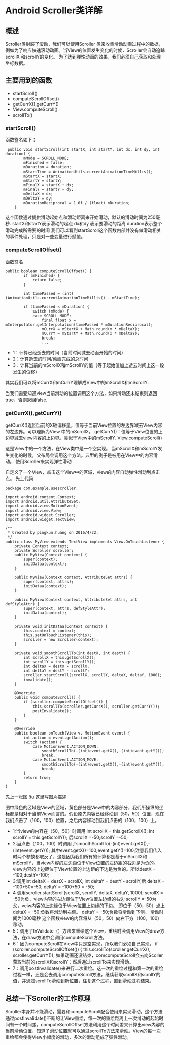 # Android Scroller类详解
## 概述

Scroller类封装了滚动，我们可以使用Scroller 类来收集滑动动画过程中的数据，例如为了响应快速滚动动画。当View的位置发生变化的时候，Scroller会自动追踪scrollX 和scrollY的变化。
为了达到弹性动画的效果，我们必须自己获取和处理坐标数据。

## 主要用到的函数

-   startScroll()
-    computeScrollOffset()
-    getCurrX(),getCurrY()
-    View.computeScroll()
-    scrollTo()

### startScroll()
函数签名如下：
```
 public void startScroll(int startX, int startY, int dx, int dy, int duration) {
        mMode = SCROLL_MODE;
        mFinished = false;
        mDuration = duration;
        mStartTime = AnimationUtils.currentAnimationTimeMillis();
        mStartX = startX;
        mStartY = startY;
        mFinalX = startX + dx;
        mFinalY = startY + dy;
        mDeltaX = dx;
        mDeltaY = dy;
        mDurationReciprocal = 1.0f / (float) mDuration;
    }

```
这个函数通过提供滑动起始点和滑动距离来开始滑动，默认的滑动时间为250毫秒.
startX和startY表示滑动的起点
dx和dy 表示要滑动的距离
duration表示整个滑动完成所需要的时间
我们可以看到startScroll这个函数内部并没有做滑动相关的事件处理，只是对一些变量进行赋值。

### computeScrollOffset()

函数签名
```
public boolean computeScrollOffset() {
        if (mFinished) {
            return false;
        }

        int timePassed = (int)(AnimationUtils.currentAnimationTimeMillis() - mStartTime);

        if (timePassed < mDuration) {
            switch (mMode) {
            case SCROLL_MODE:
                final float x = mInterpolator.getInterpolation(timePassed * mDurationReciprocal);
                mCurrX = mStartX + Math.round(x * mDeltaX);
                mCurrY = mStartY + Math.round(x * mDeltaY);
                break;
                ...

```
- 1：计算已经逝去的时间（当前时间减去动画开始的时间）
- 2：计算逝去的时间/动画完成的总时间
- 3：计算当前的mScrollX和mScrollY的值（等于起始值加上逝去时间上这一段发生的位移）

其实我们可以将mCurrX和mCurrY理解成View中的mScrollX和mScrollY.

当我们需要知道view当前滑动的位置调用这个方法，如果滑动还未结束则返回true，否则返回false.

### getCurrX(),getCurrY()

getCurrX()返回当前的X轴偏移量，值等于当前View位置的左边界减去View内容的左边界。可以理解为View 中的mScrollX。
getCurrY()：值等于View位置的上边界减去view内容的上边界。类似于View中的mScrollY.
View.computeScroll()

这是View中的一个方法，在View类中是一个空实现。
当mScrollX和mScrollY发生变化的时候，父布局会调用这个方法。典型的例子是被用在View中的内容滑动。
使用Scroller来实现弹性滑动

自定义了一个View，点击这个View中的区域，view的内容自动弹性滑动到点击点。
先上代码
```
package com.example.usescroller;

import android.content.Context;
import android.util.AttributeSet;
import android.view.MotionEvent;
import android.view.View;
import android.widget.Scroller;
import android.widget.TextView;

/**
 * Created by pingkun.huang on 2016/4/22.
 */
public class MyView extends TextView implements View.OnTouchListener {
    private Context context;
    private Scroller scroller;
    public MyView(Context context) {
        super(context);
        initDataa(context);
    }

    public MyView(Context context, AttributeSet attrs) {
        super(context, attrs);
        initDataa(context);
    }

    public MyView(Context context, AttributeSet attrs, int defStyleAttr) {
        super(context, attrs, defStyleAttr);
        initDataa(context);
    }

    private void initDataa(Context context) {
        this.context = context;
        this.setOnTouchListener(this);
        scroller = new Scroller(context);
    }

    private void smoothScrollTo(int destX, int destY) {
        int scrollX = this.getScrollX();
        int scrollY = this.getScrollY();
        int deltaX = destX - scrollX;
        int deltaY = destY - scrollY;
        scroller.startScroll(scrollX, scrollY, deltaX, deltaY, 1000);
        invalidate();
    }

    @Override
    public void computeScroll() {
        if (scroller.computeScrollOffset()) {
            this.scrollTo(scroller.getCurrX(), scroller.getCurrY());
            postInvalidate();
        }
    }

    @Override
    public boolean onTouch(View v, MotionEvent event) {
        int action = event.getAction();
        switch (action) {
            case MotionEvent.ACTION_DOWN:
                smoothScrollTo(-(int)event.getX(),-(int)event.getY());
                break;
            case MotionEvent.ACTION_MOVE:
                smoothScrollTo(-(int)event.getX(),-(int)event.getY());
                break;
        }
        return true;
    }
}

```   

先上一张图
[!tu](https://img-blog.csdn.net/20160422225117549)
这里写图片描述

图中绿色的区域是View的区域，黄色部分是View中的内容部分，我们所操纵的坐标都是相对于当前View而言的。假设原先内容已经移动到（50，50）位置，现在我们点击了（100，100）位置，之后内容移动到我们点击的（100，100）上。
- 1:当view的内容在（50，50）时调用
int scrollX = this.getScrollX();
int scrollY = this.getScrollY();
后scrollX =-50;scrollY =-50;
- 2:当点击（100，100）时调用了smoothScrollTo(-(int)event.getX(),-(int)event.getY()); 其中event.getX()=100;event.getY()=100;注意我们传入时两个参数都取反了，这是因为我们所有的计算都是基于mScrollX和mScrollY，当view内容的左边距位于View位置的左边距的右边是为负的。view内容的上边距位于View位置的上边距的下边是为负的。所以destX = -100;destY=-100;
- 3:调用int deltaX = destX - scrollX;
int deltaY = destY - scrollY;后
deltaX = -100+50=-50;
deltaY = -100+50 = -50;
- 4 调用scroller.startScroll(scrollX, scrollY, deltaX, deltaY, 1000);
scrollX = -50为负，view内容的左边缘位于View位置左边缘的右边
scrollY =-50为父，veiw内容的上边缘位于View位置上边缘的下边。
即位于（50，50）点上
deltaX = -50;负数将滑动到右侧。
deltaY = -50;负数将滑动到下侧。
滑动时间为1000毫秒
这个函数view的内容将从（50，50）向右下方（100，100）移动。
- 5：调用了InValidate（）方法来重绘这个View，重绘时会调用View的draw方法，在draw方法中会调用computeScroll方法。
- 6：因为computeScroll在View中只是空实现，所以我们必须自己实现，
if (scroller.computeScrollOffset()) {
this.scrollTo(scroller.getCurrX(), scroller.getCurrY());
如果动画还没结束，comcomputeScroll会去向Scoller获取当前的scrollX和scrollY；然后通过scrollTo来实现滑动。
- 7：调用postInvalidate()来进行二次重绘。这一次的重绘过程和第一次的重绘过程一样，还是会去调用computeScroll方法，继续获取scrollX和scrollY的值，并通过scrollTo滑动到新位置，往复这个过程，直到滑动过程结束。
## 总结一下Scroller的工作原理

Scroller本身并不能滑动，需要和computeScroll配合使用来实现滑动，这个方法通过postInvalidate()不断的让View重绘，每一次的重绘距离上一次滑动的起始时间有一个时间差，computeScrollOffset方法利用这个时间差来计算出view内容的当前滑动位置，知道了滑动位置就可以通过scrollTo方法来滑动。View的每一次重绘都会使得View小幅度的滑动，多次的滑动组成了弹性滑动。
